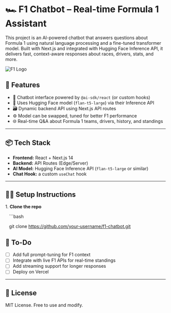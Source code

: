 # 🏎️ F1 Chatbot – Real-time Formula 1 Assistant

This project is an AI-powered chatbot that answers questions about Formula 1 using natural language processing and a fine-tuned transformer model. Built with Next.js and integrated with Hugging Face Inference API, it delivers fast, context-aware responses about races, drivers, stats, and more.

![F1 Logo](./public/f1logo.png)

## 🚀 Features

- 🤖 Chatbot interface powered by `@ai-sdk/react` (or custom hooks)
- 🧠 Uses Hugging Face model (`flan-t5-large`) via their Inference API
- 🗃️ Dynamic backend API using Next.js API routes
- ⚙️ Model can be swapped, tuned for better F1 performance
- 🌐 Real-time Q&A about Formula 1 teams, drivers, history, and standings

---

## 📦 Tech Stack

- **Frontend:** React + Next.js 14
- **Backend:** API Routes (Edge/Server)
- **AI Model:** Hugging Face Inference API (`flan-t5-large` or similar)
- **Chat Hook:** a custom `useChat` hook
  

---
## 🧑‍💻 Setup Instructions

1\. **Clone the repo**

   ```bash

   git clone https://github.com/your-username/f1-chatbot.git

## 📌 To-Do

- [ ] Add full prompt-tuning for F1 context  
- [ ] Integrate with live F1 APIs for real-time standings  
- [ ] Add streaming support for longer responses  
- [ ] Deploy on Vercel  

---

## 📄 License

MIT License. Free to use and modify.
